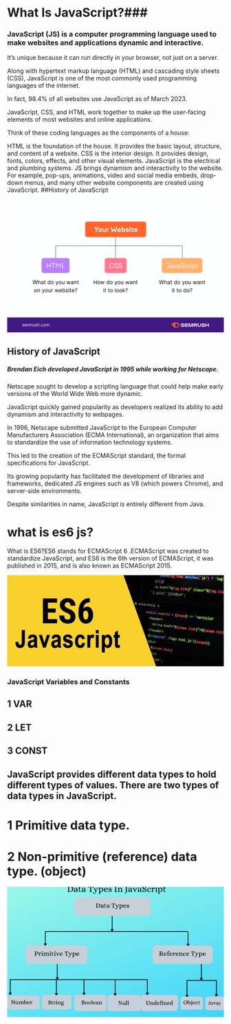 # What Is JavaScript?### 
### JavaScript (JS) is a computer programming language used to make websites and applications dynamic and interactive.

It’s unique because it can run directly in your browser, not just on a server.

Along with hypertext markup language (HTML) and cascading style sheets (CSS), JavaScript is one of the most commonly used programming languages of the internet.

In fact, 98.4% of all websites use JavaScript as of March 2023.

JavaScript, CSS, and HTML work together to make up the user-facing elements of most websites and online applications.

Think of these coding languages as the components of a house:

HTML is the foundation of the house. It provides the basic layout, structure, and content of a website.
CSS is the interior design. It provides design, fonts, colors, effects, and other visual elements. 
JavaScript is the electrical and plumbing systems. JS brings dynamism and interactivity to the website. For example, pop-ups, animations, video and social media embeds, drop-down menus, and many other website components are created using JavaScript.
##History of JavaScript

![java](/original.png "Your Website")




## History of JavaScript
##### Brendan Eich developed JavaScript in 1995 while working for Netscape.

Netscape sought to develop a scripting language that could help make early versions of the World Wide Web more dynamic.

JavaScript quickly gained popularity as developers realized its ability to add dynamism and interactivity to webpages. 

In 1996, Netscape submitted JavaScript to the European Computer Manufacturers Association (ECMA International), an organization that aims to standardize the use of information technology systems.

This led to the creation of the ECMAScript standard, the formal specifications for JavaScript. 

Its growing popularity has facilitated the development of libraries and frameworks, dedicated JS engines such as V8 (which powers Chrome), and server-side environments.

Despite similarities in name, JavaScript is entirely different from Java.
# what is es6 js?
What is ES6?ES6 stands for ECMAScript 6 .ECMAScript was created to standardize JavaScript, and ES6 is the 6th version of ECMAScript, it was published in 2015, and is also known as ECMAScript 2015.


![Alt-текст](./398a310kjdiv647cld1y.webp "ES6")
###  JavaScript Variables and Constants
 ## 1 VAR
 ## 2 LET
 ##  3 CONST



  ## JavaScript provides different data types to hold different types of values. There are two types of data types in JavaScript.
  # 1 Primitive data type.
  # 2 Non-primitive (reference) data type. (object)

![Data types js ](./Data-Types-In-JavaScript-780x470.png "Data Types in java script")
  
